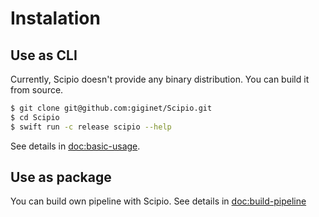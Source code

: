 # Instalation

## Use as CLI

Currently, Scipio doesn't provide any binary distribution. You can build it from source.

```bash
$ git clone git@github.com:giginet/Scipio.git
$ cd Scipio
$ swift run -c release scipio --help
```

See details in <doc:basic-usage>.

## Use as package

You can build own pipeline with Scipio. See details in <doc:build-pipeline>

